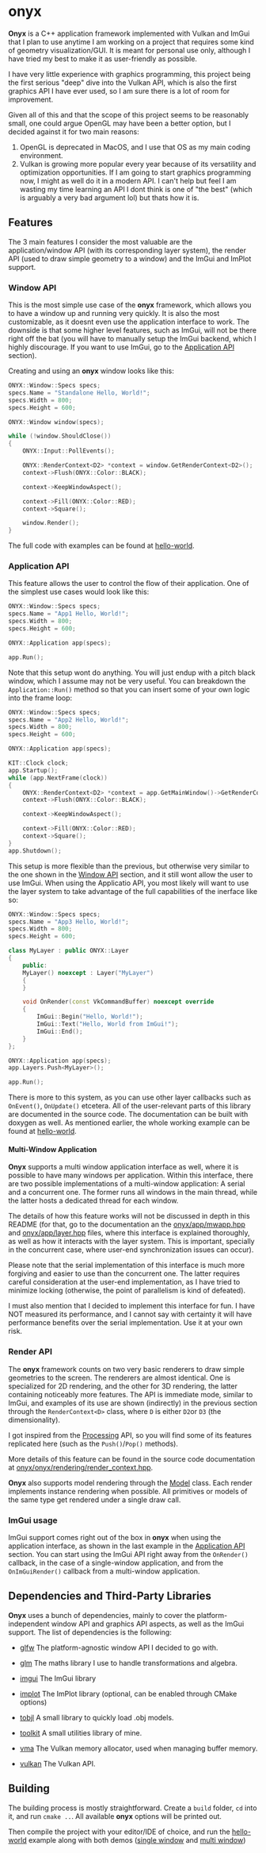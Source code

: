 # onyx

**Onyx** is a C++ application framework implemented with Vulkan and ImGui that I plan to use anytime I am working on a project that requires some kind of geometry visualization/GUI. It is meant for personal use only, although I have tried my best to make it as user-friendly as possible.

I have very little experience with graphics programming, this project being the first serious "deep" dive into the Vulkan API, which is also the first graphics API I have ever used, so I am sure there is a lot of room for improvement.

Given all of this and that the scope of this project seems to be reasonably small, one could argue OpenGL may have been a better option, but I decided against it for two main reasons:

1. OpenGL is deprecated in MacOS, and I use that OS as my main coding environment.
2. Vulkan is growing more popular every year because of its versatility and optimization opportunities. If I am going to start graphics programming now, I might as well do it in a modern API. I can't help but feel I am wasting my time learning an API I dont think is one of "the best" (which is arguably a very bad argument lol) but thats how it is.

## Features

The 3 main features I consider the most valuable are the application/window API (with its corresponding layer system), the render API (used to draw simple geometry to a window) and the ImGui and ImPlot support.

### Window API

This is the most simple use case of the **onyx** framework, which allows you to have a window up and running very quickly. It is also the most customizable, as it doesnt even use the application interface to work. The downside is that some higher level features, such as ImGui, will not be there right off the bat (you will have to manually setup the ImGui backend, which I highly discourage. If you want to use ImGui, go to the [Application API](#application-api) section).

Creating and using an **onyx** window looks like this:

```cpp
ONYX::Window::Specs specs;
specs.Name = "Standalone Hello, World!";
specs.Width = 800;
specs.Height = 600;

ONYX::Window window(specs);

while (!window.ShouldClose())
{
    ONYX::Input::PollEvents();

    ONYX::RenderContext<D2> *context = window.GetRenderContext<D2>();
    context->Flush(ONYX::Color::BLACK);

    context->KeepWindowAspect();

    context->Fill(ONYX::Color::RED);
    context->Square();

    window.Render();
}
```

The full code with examples can be found at [hello-world](https://github.com/ismawno/onyx/onyx/onyx/hello-world/main.cpp).

### Application API

This feature allows the user to control the flow of their application. One of the simplest use cases would look like this:

```cpp
ONYX::Window::Specs specs;
specs.Name = "App1 Hello, World!";
specs.Width = 800;
specs.Height = 600;

ONYX::Application app(specs);

app.Run();
```

Note that this setup wont do anything. You will just endup with a pitch black window, which I assume may not be very useful. You can breakdown the `Application::Run()` method so that you can insert some of your own logic into the frame loop:

```cpp
ONYX::Window::Specs specs;
specs.Name = "App2 Hello, World!";
specs.Width = 800;
specs.Height = 600;

ONYX::Application app(specs);

KIT::Clock clock;
app.Startup();
while (app.NextFrame(clock))
{
    ONYX::RenderContext<D2> *context = app.GetMainWindow()->GetRenderContext<D2>();
    context->Flush(ONYX::Color::BLACK);

    context->KeepWindowAspect();

    context->Fill(ONYX::Color::RED);
    context->Square();
}
app.Shutdown();
```

This setup is more flexible than the previous, but otherwise very similar to the one shown in the [Window API](#window-api) section, and it still wont allow the user to use ImGui. When using the Applicatio API, you most likely will want to use the layer system to take advantage of the full capabilities of the inerface like so:

```cpp
ONYX::Window::Specs specs;
specs.Name = "App3 Hello, World!";
specs.Width = 800;
specs.Height = 600;

class MyLayer : public ONYX::Layer
{
    public:
    MyLayer() noexcept : Layer("MyLayer")
    {
    }

    void OnRender(const VkCommandBuffer) noexcept override
    {
        ImGui::Begin("Hello, World!");
        ImGui::Text("Hello, World from ImGui!");
        ImGui::End();
    }
};

ONYX::Application app(specs);
app.Layers.Push<MyLayer>();

app.Run();
```

There is more to this system, as you can use other layer callbacks such as `OnEvent()`, `OnUpdate()` etcetera. All of the user-relevant parts of this library are documented in the source code. The documentation can be built with doxygen as well. As mentioned earlier, the whole working example can be found at [hello-world](https://github.com/ismawno/onyx/onyx/onyx/hello-world/main.cpp).

#### Multi-Window Application

**Onyx** supports a multi window application interface as well, where it is possible to have many windows per application. Within this interface, there are two possible implementations of a multi-window application: A serial and a concurrent one. The former runs all windows in the main thread, while the latter hosts a dedicated thread for each window.

The details of how this feature works will not be discussed in depth in this README (for that, go to the documentation an the [onyx/app/mwapp.hpp](https://github.com/ismawno/onyx/onyx/onyx/app/mwapp.hpp) and [onyx/app/layer.hpp](https://github.com/ismawno/onyx/onyx/onyx/app/layer.hpp) files, where this interface is explained thoroughly, as well as how it interacts with the layer system. This is important, specially in the concurrent case, where user-end synchronization issues can occur).

Please note that the serial implementation of this interface is much more forgiving and easier to use than the concurrent one. The latter requires careful consideration at the user-end implementation, as I have tried to minimize locking (otherwise, the point of parallelism is kind of defeated).

I must also mention that I decided to implement this interface for fun. I have NOT measured its performance, and I cannot say with certainty it will have performance benefits over the serial implementation. Use it at your own risk.

### Render API

The **onyx** framework counts on two very basic renderers to draw simple geometries to the screen. The renderers are almost identical. One is specialized for 2D rendering, and the other for 3D rendering, the latter containing noticeably more features. The API is immediate mode, similar to ImGui, and examples of its use are shown (indirectly) in the previous section through the `RenderContext<D>` class, where `D` is either `D2`or `D3` (the dimensionality).

I got inspired from the [Processing](https://processing.org) API, so you will find some of its features replicated here (such as the `Push()`/`Pop()` methods).

More details of this feature can be found in the source code documentation at [onyx/onyx/rendering/render_context.hpp](https://github.com/ismawno/onyx/onyx/onyx/rendering/render_context.hpp).

**Onyx** also supports model rendering through the [Model](https://github.com/ismawno/onyx/onyx/onyx/draw/model.hpp) class. Each render implements instance rendering when possible. All primitives or models of the same type get rendered under a single draw call.

### ImGui usage

ImGui support comes right out of the box in **onyx** when using the application interface, as shown in the last example in the [Application API](#application-api) section. You can start using the ImGui API right away from the `OnRender()` callback, in the case of a single-window application, and from the `OnImGuiRender()` callback from a multi-window application.

## Dependencies and Third-Party Libraries

**Onyx** uses a bunch of dependencies, mainly to cover the platform-independent window API and graphics API aspects, as well as the ImGui support. The list of dependencies is the following:

- [glfw](https://github.com/glfw/glfw) The platform-agnostic window API I decided to go with.

- [glm](https://github.com/g-truc/glm) The maths library I use to handle transformations and algebra.

- [imgui](https://github.com/ocornut/imgui) The ImGui library

- [implot](https://github.com/epezent/implot) The ImPlot library (optional, can be enabled through CMake options)

- [tobjl](https://github.com/tinyobjloader/tinyobjloader) A small library to quickly load .obj models.

- [toolkit](https://github.com/ismawno/toolkit) A small utilities library of mine.

- [vma](https://github.com/GPUOpen-LibrariesAndSDKs/VulkanMemoryAllocator) The Vulkan memory allocator, used when managing buffer memory.

- [vulkan](https://github.com/KhronosGroup/Vulkan-Loader) The Vulkan API.

## Building

The building process is mostly straightforward. Create a `build` folder, `cd` into it, and run `cmake ..`. All available **onyx** options will be printed out.

Then compile the project with your editor/IDE of choice, and run the [hello-world](https://github.com/ismawno/onyx/onyx/onyx/hello-world/main.cpp) example along with both demos ([single window](https://github.com/ismawno/onyx/onyx/single-window-demo) and [multi window](https://github.com/ismawno/onyx/onyx/multi-window-demo))

